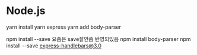 # Node.js

yarn install
yarn express
yarn add body-parser


npm install --save 요즘은 save잘안씀 반영되있음
npm install body-parser 
npm install --save express-handlebars@3.0
